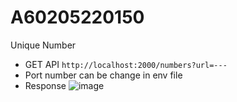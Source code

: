 # A60205220150
Unique Number

- GET API `http://localhost:2000/numbers?url=---`
- Port number can be change in env file
- Response 
![image](https://github.com/yaman-694/A60205220150/assets/72979343/7e7d64e5-31aa-4aa9-898a-11e67b8dfed8)

